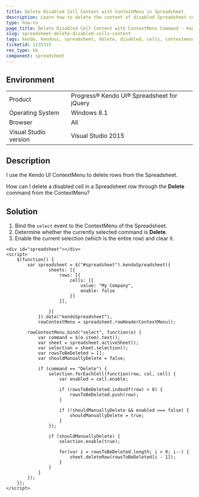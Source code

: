 ```yaml
---
title: Delete Disabled Cell Content with ContextMenu in Spreadsheet
description: Learn how to delete the content of disabled Spreadsheet cells with a ContextMenu command.
type: how-to
page_title: Delete Disabled Cell Content with ContextMenu Command - Kendo UI Spreadsheet for jQuery
slug: spreadsheet-delete-disabled-cells-content
tags: kendo, kendoui, spreadsheet, delete, disabled, cells, contextmenu
ticketid: 1135315
res_type: kb
component: spreadsheet
---
```


## Environment

<table>
 <tr>
  <td>Product</td>
  <td>Progress® Kendo UI® Spreadsheet for jQuery</td>
 </tr>
 <tr>
  <td>Operating System</td>
  <td>Windows 8.1</td>
 </tr>
 <tr>
  <td>Browser</td>
  <td>All</td>
 </tr>
 <tr>
  <td>Visual Studio version</td>
  <td>Visual Studio 2015</td>
 </tr>
</table>


## Description

I use the Kendo UI ContextMenu to delete rows from the Spreadsheet.

How can I delete a disabled cell in a Spreadsheet row through the **Delete** command from the ContextMenu?

## Solution

1. Bind the `select` event to the ContextMenu of the Spreadsheet.
1. Determine whether the currently selected command is **Delete**.
1. Enable the current selection (which is the entire row) and clear it.

```dojo
<div id="spreadsheet"></div>
<script>
    $(function() {
        var spreadsheet = $("#spreadsheet").kendoSpreadsheet({
                sheets: [{
                    rows: [{
                        cells: [{
                            value: "My Company",
                            enable: false
                        }]
                    }],

                }]
            }).data("kendoSpreadsheet"),
            rowContextMenu = spreadsheet.rowHeaderContextMenu();

        rowContextMenu.bind("select", function(e) {
			var command = $(e.item).text();
			var sheet = spreadsheet.activeSheet();
			var selection = sheet.selection();
			var rowsToBeDeleted = [];
			var shouldManuallyDelete = false;

			if (command == "Delete") {
				selection.forEachCell(function(row, col, cell) {
					var enabled = cell.enable;

					if (rowsToBeDeleted.indexOf(row) < 0) {
						rowsToBeDeleted.push(row);
					}

					if (!shouldManuallyDelete && enabled === false) {
						shouldManuallyDelete = true;
					}
				});

				if (shouldManuallyDelete) {
					selection.enable(true);

					for(var i = rowsToBeDeleted.length; i > 0; i--) {
						sheet.deleteRow(rowsToBeDeleted[i - 1]);
					}
				}
			}
        });
    });
</script>

```
